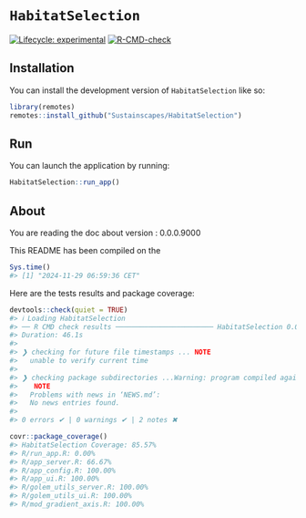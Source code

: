 
<!-- README.md is generated from README.Rmd. Please edit that file -->

# `HabitatSelection`

<!-- badges: start -->

[![Lifecycle:
experimental](https://img.shields.io/badge/lifecycle-experimental-orange.svg)](https://lifecycle.r-lib.org/articles/stages.html#experimental)
[![R-CMD-check](https://github.com/Sustainscapes/HabitatSelection/actions/workflows/R-CMD-check.yaml/badge.svg)](https://github.com/Sustainscapes/HabitatSelection/actions/workflows/R-CMD-check.yaml)
<!-- badges: end -->

## Installation

You can install the development version of `HabitatSelection` like so:

``` r
library(remotes)
remotes::install_github("Sustainscapes/HabitatSelection")
```

## Run

You can launch the application by running:

``` r
HabitatSelection::run_app()
```

## About

You are reading the doc about version : 0.0.0.9000

This README has been compiled on the

``` r
Sys.time()
#> [1] "2024-11-29 06:59:36 CET"
```

Here are the tests results and package coverage:

``` r
devtools::check(quiet = TRUE)
#> ℹ Loading HabitatSelection
#> ── R CMD check results ──────────────────────── HabitatSelection 0.0.0.9000 ────
#> Duration: 46.1s
#> 
#> ❯ checking for future file timestamps ... NOTE
#>   unable to verify current time
#> 
#> ❯ checking package subdirectories ...Warning: program compiled against libxml 210 using older 209
#>    NOTE
#>   Problems with news in ‘NEWS.md’:
#>   No news entries found.
#> 
#> 0 errors ✔ | 0 warnings ✔ | 2 notes ✖
```

``` r
covr::package_coverage()
#> HabitatSelection Coverage: 85.57%
#> R/run_app.R: 0.00%
#> R/app_server.R: 66.67%
#> R/app_config.R: 100.00%
#> R/app_ui.R: 100.00%
#> R/golem_utils_server.R: 100.00%
#> R/golem_utils_ui.R: 100.00%
#> R/mod_gradient_axis.R: 100.00%
```
